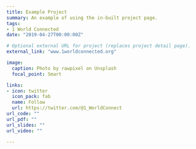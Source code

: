 ```yaml
---
title: Example Project
summary: An example of using the in-built project page.
tags:
- 1 World Connected
date: "2019-04-27T00:00:00Z"

# Optional external URL for project (replaces project detail page).
external_link: "www.1worldconnected.org"

image:
  caption: Photo by rawpixel on Unsplash
  focal_point: Smart

links:
- icon: twitter
  icon_pack: fab
  name: Follow
  url: https://twitter.com/@1_WorldConnect
url_code: ""
url_pdf: ""
url_slides: ""
url_video: ""

---
```




